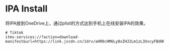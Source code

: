 # IPA Install

将IPA放到OneDrive上，通过plist的方式达到手机上在线安装IPA的效果。

```
# Tiktok
itms-services://?action=download-manifest&url=https://link.jscdn.cn/1drv/aHR0cHM6Ly8xZHJ2Lm1zL3UvcyFBdHR1Q2VveV9ucUJoUS1tU0hoWmdERE1TWTBFP2U9Z205ajU3.plist
```
